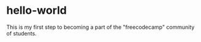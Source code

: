# hello-world
This is my first step to becoming a part of the "freecodecamp" community of students.
